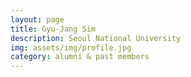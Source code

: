 ```yaml
---
layout: page
title: Gyu-Jang Sim
description: Seoul National University
img: assets/img/profile.jpg
category: alumni & past members
---
```

